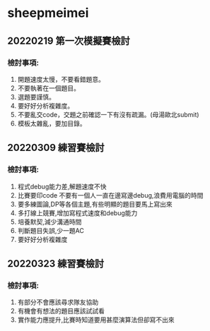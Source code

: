 # sheepmeimei
## 20220219 第一次模擬賽檢討
### 檢討事項:
1. 開題速度太慢，不要看錯題意。
2. 不要執著在一個題目。
3. 選題要謹慎。
4. 要好好分析複雜度。
5. 不要亂交code，交題之前確認一下有沒有疏漏。(母湯歐北submit)
6. 模板太雜亂，要加目錄。

## 20220309 練習賽檢討
### 檢討事項:
1. 程式debug能力差,解題速度不快
2. 比賽要印code  不要有一個人一直在邊寫邊debug,浪費用電腦的時間
3. 要多練圖論,DP等各個主題,有些明顯的題目要馬上寫出來
4. 多打線上競賽,增加寫程式速度和debug能力
5. 培養默契,減少溝通時間
6. 判斷題目失誤,少一題AC
7. 要好好分析複雜度

## 20220323 練習賽檢討
### 檢討事項:
1. 有部分不會應該尋求隊友協助
2. 有機會有想法的題目應該試試看
3. 實作能力應提升,比賽時知道要用甚麼演算法但卻寫不出來
